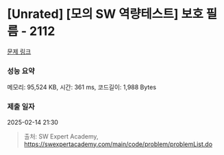 # [Unrated] [모의 SW 역량테스트] 보호 필름 - 2112 

[문제 링크](https://swexpertacademy.com/main/code/problem/problemDetail.do?contestProbId=AV5V1SYKAaUDFAWu) 

### 성능 요약

메모리: 95,524 KB, 시간: 361 ms, 코드길이: 1,988 Bytes

### 제출 일자

2025-02-14 21:30



> 출처: SW Expert Academy, https://swexpertacademy.com/main/code/problem/problemList.do